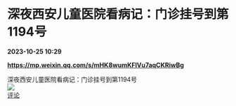 # 深夜西安儿童医院看病记：门诊挂号到第1194号

**2023-10-25 10:29**

**https://mp.weixin.qq.com/s/mHK8wumKFlVu7aqCKRiwBg**

深夜西安儿童医院看病记：门诊挂号到第1194号  
![](https://img3.chouti.com/CHOUTI_20231025/0E91FCDC398349C59F83DDB2133C1DDA_W523H523.jpeg)  
[评论](https://m.chouti.com/link/40402180)